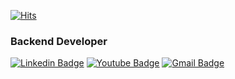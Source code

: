 

<!--
**iiogmgo/iiogmgo** is a ✨ _special_ ✨ repository because its `README.md` (this file) appears on your GitHub profile.

Here are some ideas to get you started:

- 🔭 I’m currently working on ...
- 🌱 I’m currently learning ...
- 👯 I’m looking to collaborate on ...
- 🤔 I’m looking for help with ...
- 💬 Ask me about ...
- 📫 How to reach me: ...
- 😄 Pronouns: ...
- ⚡ Fun fact: ...
-->

[![Hits](https://hits.seeyoufarm.com/api/count/incr/badge.svg?url=https%3A%2F%2Fgithub.com%2Fgjbae1212%2Fhit-counter&count_bg=%23398CFA&title_bg=%23FFFFFF&icon=bilibili.svg&icon_color=%23398CFA&title=ㅤ&edge_flat=false)](https://hits.seeyoufarm.com)

### Backend Developer
<!--
   - work for [ODK Media](https://www.odkmedia.net/)
-->
   
[![Linkedin Badge](https://img.shields.io/badge/-LinkedIn-blue?style=flat-square&logo=Linkedin&logoColor=white&link=https://www.linkedin.com/in/seong-yun-byeon-8183a8113/)](https://www.linkedin.com/in/aeyeong-kim-1ba23110b/) [![Youtube Badge](https://img.shields.io/badge/Youtube-ff0000?style=flat-square&logo=youtube&link=https://www.youtube.com/c/kyleschool)](https://www.youtube.com/channel/UC5yeiWlkWqU3yXS3jHEnBCg) [![Gmail Badge](https://img.shields.io/badge/Gmail-d14836?style=flat-square&logo=Gmail&logoColor=white&link=mailto:iiogmgo@gmail.com)](mailto:iiogmgo@gmail.com)
